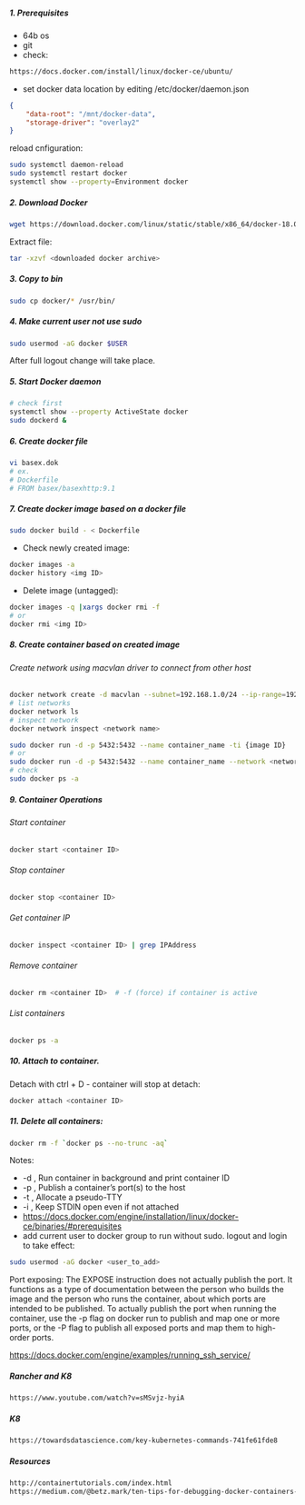 ##### 1. Prerequisites
- 64b os
- git <br />
- check:
```html
https://docs.docker.com/install/linux/docker-ce/ubuntu/
```
- set docker data location by editing /etc/docker/daemon.json
```json
{
    "data-root": "/mnt/docker-data",
    "storage-driver": "overlay2"
}
```
reload cnfiguration:
```bash
sudo systemctl daemon-reload
sudo systemctl restart docker
systemctl show --property=Environment docker
```
##### 2. Download Docker
```bash
wget https://download.docker.com/linux/static/stable/x86_64/docker-18.09.4.tgz
```
Extract file:
```bash
tar -xzvf <downloaded docker archive>
```
##### 3. Copy to bin
```bash
sudo cp docker/* /usr/bin/
```
##### 4. Make current user not use sudo
```bash
sudo usermod -aG docker $USER
 ```
After full logout change will take place.
##### 5. Start Docker daemon
```bash
# check first
systemctl show --property ActiveState docker
sudo dockerd &
```
##### 6. Create docker file
```bash
vi basex.dok
# ex.
# Dockerfile
# FROM basex/basexhttp:9.1
```
##### 7. Create docker image based on a docker file
```bash
sudo docker build - < Dockerfile
```
- Check newly created image:
```bash
docker images -a
docker history <img ID>
```
- Delete image (untagged):
```bash
docker images -q |xargs docker rmi -f
# or
docker rmi <img ID>
```
##### 8. Create container based on created image
###### Create network using macvlan driver to connect from other host
```bash
docker network create -d macvlan --subnet=192.168.1.0/24 --ip-range=192.168.1.128/25 --gateway=192.168.1.127 -o parent=enp4s0 macnet
# list networks
docker network ls
# inspect network
docker network inspect <network name>
```
```bash
sudo docker run -d -p 5432:5432 --name container_name -ti {image ID}
# or
sudo docker run -d -p 5432:5432 --name container_name --network <network name> -ti {image ID}
# check
sudo docker ps -a
```
##### 9. Container Operations
###### Start container
```bash
docker start <container ID>
```
###### Stop container
```bash
docker stop <container ID>
```
###### Get container IP
```bash
docker inspect <container ID> | grep IPAddress
```
###### Remove container
```bash
docker rm <container ID>  # -f (force) if container is active
```
###### List containers
```bash
docker ps -a
```
##### 10. Attach to container. 
Detach with ctrl + D - container will stop at detach:
```bash
docker attach <container ID>
```
##### 11. Delete all containers:
```bash
docker rm -f `docker ps --no-trunc -aq`
```
Notes:
- -d , Run container in background and print container ID
- -p , Publish a container’s port(s) to the host
- -t , Allocate a pseudo-TTY
- -i , Keep STDIN open even if not attached 
- https://docs.docker.com/engine/installation/linux/docker-ce/binaries/#prerequisites
- add current user to docker group to run without sudo. logout and login to take effect:
```bash
sudo usermod -aG docker <user_to_add>
```
Port exposing:
The EXPOSE instruction does not actually publish the port. 
It functions as a type of documentation between the person who builds the image and the person who runs the container,
about which ports are intended to be published. 
To actually publish the port when running the container, use the -p flag on docker run to publish and map one or more 
ports, or the -P flag to publish all exposed ports and map them to high-order ports.

https://docs.docker.com/engine/examples/running_ssh_service/

##### Rancher and K8
```html
https://www.youtube.com/watch?v=sMSvjz-hyiA
```
##### K8
```html
https://towardsdatascience.com/key-kubernetes-commands-741fe61fde8
```
##### Resources
```html
http://containertutorials.com/index.html
https://medium.com/@betz.mark/ten-tips-for-debugging-docker-containers-cde4da841a1d
```
